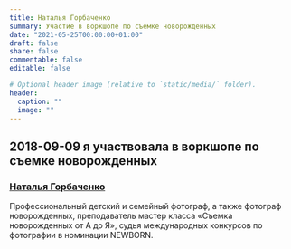 ```yaml
---
title: Наталья Горбаченко 
summary: Участие в воркшопе по съемке новорожденных
date: "2021-05-25T00:00:00+01:00"
draft: false
share: false
commentable: false
editable: false

# Optional header image (relative to `static/media/` folder).
header:
  caption: ""
  image: ""
---
```

## 2018-09-09 я участвовала в воркшопе по съемке новорожденных
### [Наталья Горбаченко](https://gorbachenko.com)
Профессиональный детский и семейный фотограф, а также фотограф новорожденных, преподаватель мастер класса «Съемка новорожденных от A до Я», судья международных конкурсов по фотографии в номинации NEWBORN.